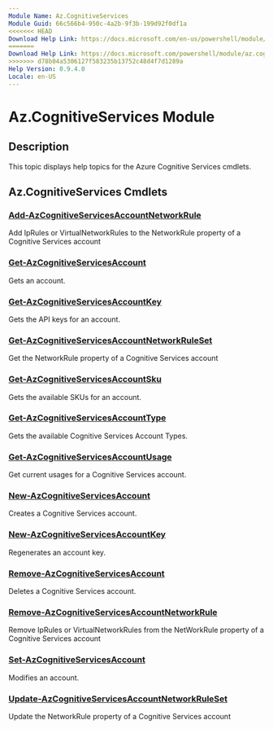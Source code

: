 ```yaml
---
Module Name: Az.CognitiveServices
Module Guid: 66c566b4-950c-4a2b-9f3b-199d92f0df1a
<<<<<<< HEAD
Download Help Link: https://docs.microsoft.com/en-us/powershell/module/az.cognitiveservices
=======
Download Help Link: https://docs.microsoft.com/powershell/module/az.cognitiveservices
>>>>>>> d78b04a5306127f583235b13752c48d4f7d1289a
Help Version: 0.9.4.0
Locale: en-US
---
```


# Az.CognitiveServices Module
## Description
This topic displays help topics for the Azure Cognitive Services cmdlets.

## Az.CognitiveServices Cmdlets
### [Add-AzCognitiveServicesAccountNetworkRule](Add-AzCognitiveServicesAccountNetworkRule.md)
Add IpRules or VirtualNetworkRules to the NetworkRule property of a Cognitive Services account

### [Get-AzCognitiveServicesAccount](Get-AzCognitiveServicesAccount.md)
Gets an account.

### [Get-AzCognitiveServicesAccountKey](Get-AzCognitiveServicesAccountKey.md)
Gets the API keys for an account.

### [Get-AzCognitiveServicesAccountNetworkRuleSet](Get-AzCognitiveServicesAccountNetworkRuleSet.md)
Get the NetworkRule property of a Cognitive Services account

### [Get-AzCognitiveServicesAccountSku](Get-AzCognitiveServicesAccountSku.md)
Gets the available SKUs for an account.

### [Get-AzCognitiveServicesAccountType](Get-AzCognitiveServicesAccountType.md)
Gets the available Cognitive Services Account Types.

### [Get-AzCognitiveServicesAccountUsage](Get-AzCognitiveServicesAccountUsage.md)
Get current usages for a Cognitive Services account.

### [New-AzCognitiveServicesAccount](New-AzCognitiveServicesAccount.md)
Creates a Cognitive Services account.

### [New-AzCognitiveServicesAccountKey](New-AzCognitiveServicesAccountKey.md)
Regenerates an account key.

### [Remove-AzCognitiveServicesAccount](Remove-AzCognitiveServicesAccount.md)
Deletes a Cognitive Services account.

### [Remove-AzCognitiveServicesAccountNetworkRule](Remove-AzCognitiveServicesAccountNetworkRule.md)
Remove IpRules or VirtualNetworkRules from the NetWorkRule property of a Cognitive Services account

### [Set-AzCognitiveServicesAccount](Set-AzCognitiveServicesAccount.md)
Modifies an account.

### [Update-AzCognitiveServicesAccountNetworkRuleSet](Update-AzCognitiveServicesAccountNetworkRuleSet.md)
Update the NetworkRule property of a Cognitive Services account

